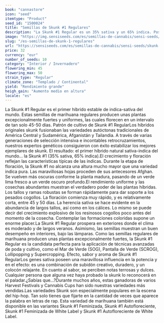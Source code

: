 ```yaml
---
book: "cannastore"
icon: "seed"
itemtype: "Product"
seed_id: "1500024"
title: "Semillas de Skunk #1 Regulares"
description: "La Skunk #1 Regular es un 35% sativa y un 65% indica. Posee varios premios, es robusta y fuerte, y genera clones estables."
image: "https://img.sensiseeds.com/es/semillas-de-cannabis/sensi-seeds/skunk-1-image.png"
slug: "/es-semillas-de-skunk-1-regulares"
url: "https://sensiseeds.com/es/semillas-de-cannabis/sensi-seeds/skunk-1?a_aid=cannastore"
price: 32
currency: "eur"
number_of_seeds: 10
category: "Interior / Invernadero"
flowering_min: 45
flowering_max: 50
strain_type: "Regular"
climate_zone: "Templado / Continental"
yield: "Rendimiento grande"
heigh_gain: "Aumento medio en altura"
locale: "es"
---
```

La Skunk #1 Regular es el primer híbrido estable de indica-sativa del mundo. Estas semillas de marihuana regulares producen unas plantas excepcionalmente fuertes y uniformes, las cuales florecen en un intervalo de tan solo 45-50 días. Patrón de cultivo de Skunk #1 RegularLos híbridos originales skunk fusionaban las variedades autóctonas tradicionales de América Central y Sudamérica, Afganistán y Tailandia. A través de varias generaciones de selección intensiva e incontables retrocruzamientos, nuestros expertos genéticos consiguieron con éxito estabilizar los mejores ejemplares de skunk. El resultado: el primer híbrido natural sativa-indica del mundo… la Skunk #1 (35% sativa, 65% indica).El crecimiento y floración reflejan las características típicas de las indicas. Durante la etapa de floración, la Skunk #1 no alcanza una altura mucho mayor que una variedad indica pura. Las maravillosas hojas proceden de sus antecesores Afghan. Se vuelven más oscuras conforme la planta madura, pasando de un verde lima fresco a un verde oscuro profundo.El rendimiento uniforme y las cosechas abundantes muestran el verdadero poder de las plantas híbridas. Los tallos y ramas robustas se forman rápidamente para dar soporte a los pesados cogollos. La floración comienza muy rápido, y es relativamente corta, entre 45 y 50 días. La herencia sativa se hace evidente en la abundancia de largos tallos, así como en los cálices. Lo mismo se puede decir del crecimiento explosivo de los resinosos cogollos poco antes del momento de la cosecha. Contemplar las formaciones coloridas supone un enorme placer.La Skunk #1 Regular prospera en exteriores donde el clima es moderado y de largos veranos. Asimismo, las semillas muestran un buen desempeño en interiores, bajo las lámparas. Como las semillas regulares de marihuana producen unas plantas excepcionalmente fuertes, la Skunk #1 Regular es la candidata perfecta para la aplicación de técnicas avanzadas de poda y cultivo, como el Mar de Verde (SOG), Pantalla de Verde (SCROG), Lollipopping y Supercropping. Efecto, sabor y aroma de Skunk #1 RegularLos genes sativa poseen una maravillosa influencia en la potencia y en el efecto: es una combinación de subidón creativo, duradero, y un colocón relajante. En cuanto al sabor, se perciben notas terrosas y dulces. Cualquier persona que alguna vez haya probado la skunk lo reconocerá en el paladar.¿Sabías que…?Durante muchos años, estas ganadoras de varios Harvest Festivals y Cannabis Cups han sido nuestras variedades más vendidas.Las variedades Skunk son especialmente populares en la escena del hip-hop. Tan solo tienes que fijarte en la cantidad de veces que aparece la palabra en letras de rap. Esta variedad de marihuana también está disponible en las variantes Skunk #1 Feminizada, Skunk #1 Autofloreciente, Skunk #1 Feminizada de White Label y Skunk #1 Autofloreciente de White Label.
